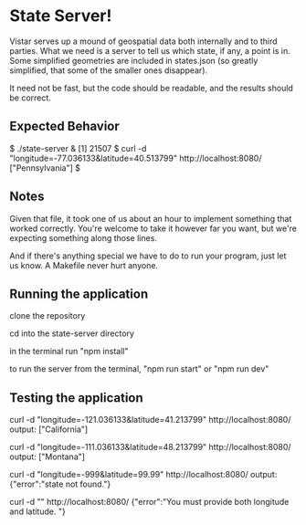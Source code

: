 # State Server!

Vistar serves up a mound of geospatial data both internally and to third
parties. What we need is a server to tell us which state, if any, a point is in.
Some simplified geometries are included in states.json (so greatly simplified,
that some of the smaller ones disappear).

It need not be fast, but the code should be readable, and the results should be
correct.

## Expected Behavior

$ ./state-server &
[1] 21507
$ curl -d "longitude=-77.036133&latitude=40.513799" http://localhost:8080/
["Pennsylvania"]
$

## Notes

Given that file, it took one of us about an hour to implement something that
worked correctly. You're welcome to take it however far you want, but we're
expecting something along those lines.

And if there's anything special we have to do to run your program, just let us
know. A Makefile never hurt anyone.

## Running the application

clone the repository

cd into the state-server directory

in the terminal run "npm install"

to run the server from the terminal, "npm run start" or "npm run dev"

## Testing the application

curl -d "longitude=-121.036133&latitude=41.213799" http://localhost:8080/  
output: ["California"]

curl -d "longitude=-111.036133&latitude=48.213799" http://localhost:8080/  
output: ["Montana"]

curl -d "longitude=-999&latitude=99.99" http://localhost:8080/
output: {"error":"state not found."}

curl -d "" http://localhost:8080/
{"error":"You must provide both longitude and latitude. "}
